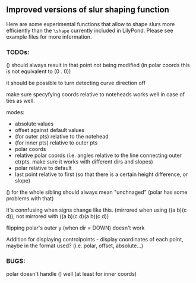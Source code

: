 Improved versions of slur shaping function
------------------------------------------

Here are some experimental functions that allow to shape slurs more efficiently
than the `\shape` currently included in LilyPond.  Please see example files for
more information.


### TODOs:

() should always result in that point not being modified (in polar coords this is not equivalent to (0 . 0))

it should be possible to turn detecting curve direction off

make sure specyfying coords relative to noteheads works well in case of ties as well.

modes:
- absolute values
- offset against default values
- (for outer pts) relative to the notehead
- (for inner pts) relative to outer pts
- polar coords
- relative polar coords (i.e. angles relative to the line connecting outer ctrpts. make sure it works with different dirs and slopes)
- polar relative to default
- last point relative to first (so that there is a certain height difference, or slope)

() for the whole sibling should always mean "unchnaged" (polar has some problems with that)

It's connfusing when signs change like this. (mirrored when using ((a b)(c d)), not mirrored with ((a b)(c d)(a b)(c d))

flipping polar's outer y (when dir = DOWN) doesn't work

Addition for displaying controlpoints - display coordinates of each point, maybe in the format used? (i.e. polar, offset, absolute...)

### BUGS:

polar doesn't handle () well (at least for inner coords)
